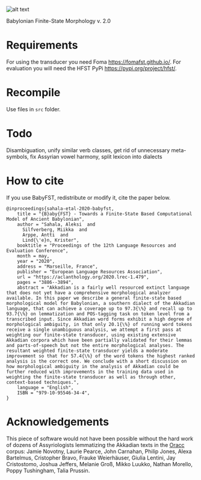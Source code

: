 ![alt text](https://www.mv.helsinki.fi/home/asahala/img/babyfst.png)

Babylonian Finite-State Morphology v. 2.0

# Requirements
For using the transducer you need Foma https://fomafst.github.io/. For evaluation you will need the HFST PyPi https://pypi.org/project/hfst/.

# Recompile
Use files in `src` folder.

# Todo
Disambiguation, unify similar verb classes, get rid of unnecessary meta-symbols, fix Assyrian vowel harmony, split lexicon into dialects 

# How to cite
If you use BabyFST, redistribute or modify it, cite the paper below.

```
@inproceedings{sahala-etal-2020-babyfst,
    title = "{B}aby{FST} - Towards a Finite-State Based Computational Model of Ancient Babylonian",
    author = "Sahala, Aleksi  and
      Silfverberg, Miikka  and
      Arppe, Antti  and
      Lind{\'e}n, Krister",
    booktitle = "Proceedings of the 12th Language Resources and Evaluation Conference",
    month = may,
    year = "2020",
    address = "Marseille, France",
    publisher = "European Language Resources Association",
    url = "https://aclanthology.org/2020.lrec-1.479",
    pages = "3886--3894",
    abstract = "Akkadian is a fairly well resourced extinct language that does not yet have a comprehensive morphological analyzer available. In this paper we describe a general finite-state based morphological model for Babylonian, a southern dialect of the Akkadian language, that can achieve a coverage up to 97.3{\%} and recall up to 93.7{\%} on lemmatization and POS-tagging task on token level from a transcribed input. Since Akkadian word forms exhibit a high degree of morphological ambiguity, in that only 20.1{\%} of running word tokens receive a single unambiguous analysis, we attempt a first pass at weighting our finite-state transducer, using existing extensive Akkadian corpora which have been partially validated for their lemmas and parts-of-speech but not the entire morphological analyses. The resultant weighted finite-state transducer yields a moderate improvement so that for 57.4{\%} of the word tokens the highest ranked analysis is the correct one. We conclude with a short discussion on how morphological ambiguity in the analysis of Akkadian could be further reduced with improvements in the training data used in weighting the finite-state transducer as well as through other, context-based techniques.",
    language = "English",
    ISBN = "979-10-95546-34-4",
}
```
# Acknowledgements

This piece of software would not have been possible without the hard work of dozens of Assyriologists lemmatizing the Akkadian texts in the [Oracc](http://oracc.org) corpus: Jamie Novotny, Laurie Pearce, John Carnahan, Philip Jones, Alexa Bartelmus, Cristopher Bravo, Frauke Weierhäuser, Giulia Lentini, Jay Cristostomo, Joshua Jeffers, Melanie Groß, Mikko Luukko, Nathan Morello, Poppy Tushingham, Talia Prussin.

